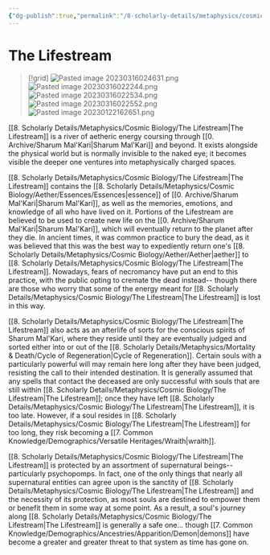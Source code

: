 ```yaml
---
{"dg-publish":true,"permalink":"/8-scholarly-details/metaphysics/cosmic-biology/the-lifestream/","noteIcon":""}
---
```


# The Lifestream

>[!grid]
>![Pasted image 20230316024631.png](/img/user/x.%20Assets/Attachments/Pasted%20image%2020230316024631.png)
>![Pasted image 20230316022244.png](/img/user/x.%20Assets/Attachments/Pasted%20image%2020230316022244.png)
>![Pasted image 20230316022534.png](/img/user/x.%20Assets/Attachments/Pasted%20image%2020230316022534.png)
>![Pasted image 20230316022552.png](/img/user/x.%20Assets/Attachments/Pasted%20image%2020230316022552.png)
>![Pasted image 20230122162651.png](/img/user/x.%20Assets/Attachments/Pasted%20image%2020230122162651.png)

[[8. Scholarly Details/Metaphysics/Cosmic Biology/The Lifestream\|The Lifestream]] is a river of aetheric energy coursing through [[0. Archive/Sharum Mal'Kari\|Sharum Mal'Kari]] and beyond. It exists alongside the physical world but is normally invisible to the naked eye; it becomes visible the deeper one ventures into metaphysically charged spaces. 

[[8. Scholarly Details/Metaphysics/Cosmic Biology/The Lifestream\|The Lifestream]] contains the [[8. Scholarly Details/Metaphysics/Cosmic Biology/Aether/Essences/Essences\|essence]] of [[0. Archive/Sharum Mal'Kari\|Sharum Mal'Kari]], as well as the memories, emotions, and knowledge of all who have lived on it. Portions of the Lifestream are believed to be used to create new life on the [[0. Archive/Sharum Mal'Kari\|Sharum Mal'Kari]], which will eventually return to the planet after they die. In ancient times, it was common practice to bury the dead, as it was believed that this was the best way to expediently return one's [[8. Scholarly Details/Metaphysics/Cosmic Biology/Aether/Aether\|aether]] to [[8. Scholarly Details/Metaphysics/Cosmic Biology/The Lifestream\|The Lifestream]]. Nowadays, fears of necromancy have put an end to this practice, with the public opting to cremate the dead instead-- though there are those who worry that some of the energy meant for [[8. Scholarly Details/Metaphysics/Cosmic Biology/The Lifestream\|The Lifestream]] is lost in this way. 

[[8. Scholarly Details/Metaphysics/Cosmic Biology/The Lifestream\|The Lifestream]] also acts as an afterlife of sorts for the conscious spirits of Sharum Mal'Kari, where they reside until they are eventually judged and sorted either into or out of the [[8. Scholarly Details/Metaphysics/Mortality & Death/Cycle of Regeneration\|Cycle of Regeneration]]. Certain souls with a particularly powerful will may remain here long after they have been judged, resisting the call to their intended destination. It is generally assumed that any spells that contact the deceased are only successful with souls that are still within [[8. Scholarly Details/Metaphysics/Cosmic Biology/The Lifestream\|The Lifestream]]; once they have left [[8. Scholarly Details/Metaphysics/Cosmic Biology/The Lifestream\|The Lifestream]], it is too late. However, if a soul resides in [[8. Scholarly Details/Metaphysics/Cosmic Biology/The Lifestream\|The Lifestream]] for too long, they risk becoming a [[7. Common Knowledge/Demographics/Versatile Heritages/Wraith\|wraith]]. 

[[8. Scholarly Details/Metaphysics/Cosmic Biology/The Lifestream\|The Lifestream]] is protected by an assortment of supernatural beings-- particularly psychopomps. In fact, one of the only things that nearly all supernatural entities can agree upon is the sanctity of [[8. Scholarly Details/Metaphysics/Cosmic Biology/The Lifestream\|The Lifestream]] and the necessity of its protection, as most souls are destined to empower them or benefit them in some way at some point. As a result, a soul's journey along [[8. Scholarly Details/Metaphysics/Cosmic Biology/The Lifestream\|The Lifestream]] is generally a safe one... though [[7. Common Knowledge/Demographics/Ancestries/Apparition/Demon\|demons]] have become a greater and greater threat to that system as time has gone on.